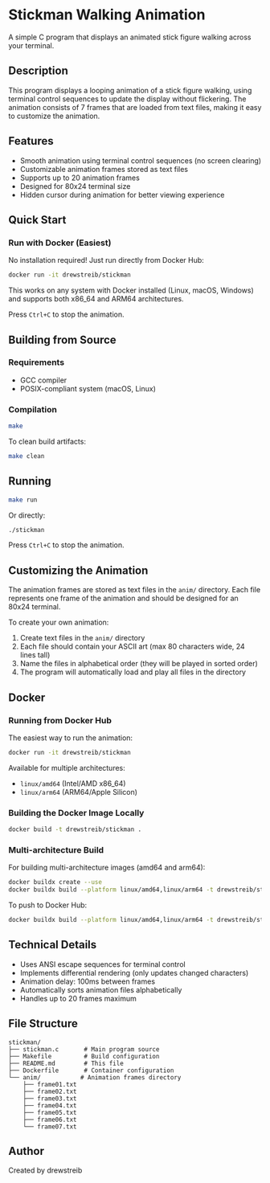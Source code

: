 # Stickman Walking Animation

A simple C program that displays an animated stick figure walking across your terminal.

## Description

This program displays a looping animation of a stick figure walking, using terminal control sequences to update the display without flickering. The animation consists of 7 frames that are loaded from text files, making it easy to customize the animation.

## Features

- Smooth animation using terminal control sequences (no screen clearing)
- Customizable animation frames stored as text files
- Supports up to 20 animation frames
- Designed for 80x24 terminal size
- Hidden cursor during animation for better viewing experience

## Quick Start

### Run with Docker (Easiest)

No installation required! Just run directly from Docker Hub:

```bash
docker run -it drewstreib/stickman
```

This works on any system with Docker installed (Linux, macOS, Windows) and supports both x86_64 and ARM64 architectures.

Press `Ctrl+C` to stop the animation.

## Building from Source

### Requirements

- GCC compiler
- POSIX-compliant system (macOS, Linux)

### Compilation

```bash
make
```

To clean build artifacts:
```bash
make clean
```

## Running

```bash
make run
```

Or directly:
```bash
./stickman
```

Press `Ctrl+C` to stop the animation.

## Customizing the Animation

The animation frames are stored as text files in the `anim/` directory. Each file represents one frame of the animation and should be designed for an 80x24 terminal.

To create your own animation:
1. Create text files in the `anim/` directory
2. Each file should contain your ASCII art (max 80 characters wide, 24 lines tall)
3. Name the files in alphabetical order (they will be played in sorted order)
4. The program will automatically load and play all files in the directory

## Docker

### Running from Docker Hub

The easiest way to run the animation:

```bash
docker run -it drewstreib/stickman
```

Available for multiple architectures:
- `linux/amd64` (Intel/AMD x86_64)
- `linux/arm64` (ARM64/Apple Silicon)

### Building the Docker Image Locally

```bash
docker build -t drewstreib/stickman .
```

### Multi-architecture Build

For building multi-architecture images (amd64 and arm64):

```bash
docker buildx create --use
docker buildx build --platform linux/amd64,linux/arm64 -t drewstreib/stickman .
```

To push to Docker Hub:
```bash
docker buildx build --platform linux/amd64,linux/arm64 -t drewstreib/stickman --push .
```

## Technical Details

- Uses ANSI escape sequences for terminal control
- Implements differential rendering (only updates changed characters)
- Animation delay: 100ms between frames
- Automatically sorts animation files alphabetically
- Handles up to 20 frames maximum

## File Structure

```
stickman/
├── stickman.c       # Main program source
├── Makefile         # Build configuration
├── README.md        # This file
├── Dockerfile       # Container configuration
└── anim/           # Animation frames directory
    ├── frame01.txt
    ├── frame02.txt
    ├── frame03.txt
    ├── frame04.txt
    ├── frame05.txt
    ├── frame06.txt
    └── frame07.txt
```

## Author

Created by drewstreib
